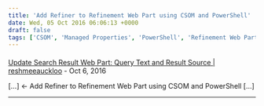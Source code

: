 ```yaml
---
title: 'Add Refiner to Refinement Web Part using CSOM and PowerShell'
date: Wed, 05 Oct 2016 06:06:13 +0000
draft: false
tags: ['CSOM', 'Managed Properties', 'PowerShell', 'Refinement Web Part', 'Refiners', 'Search', 'SharePoint 2013', 'SharePoint Online']
---
```



#### 
[Update Search Result Web Part: Query Text and Result Source | reshmeeauckloo](https://reshmeeauckloo.wordpress.com/2016/10/15/update-search-result-web-part-query-text-and-result-source/ "") - <time datetime="2016-10-15 08:17:39">Oct 6, 2016</time>

\[…\] ← Add Refiner to Refinement Web Part using CSOM and PowerShell \[…\]
<hr />

